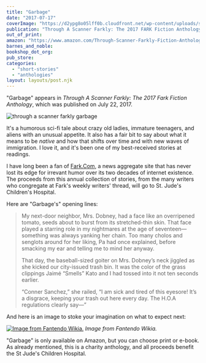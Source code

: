 ```yaml
---
title: "Garbage"
date: "2017-07-17"
coverImage: "https://d2ypg8o05lff0b.cloudfront.net/wp-content/uploads/sites/3/pages/through-a-scanner-farkly.jpg"
publication: "Through A Scanner Farkly: The 2017 FARK Fiction Anthology"
out_of_print:
amazon: "https://www.amazon.com/Through-Scanner-Farkly-Fiction-Anthology/dp/1548617113/"
barnes_and_noble:
bookshop_dot_org:
pub_store:
categories:
  - "short-stories"
  - "anthologies"
layout: layouts/post.njk
---
```


"Garbage" appears in _Through A Scanner Farkly: The 2017 Fark Fiction Anthology_, which was published on July 22, 2017.

![through a scanner farkly garbage](https://d2ypg8o05lff0b.cloudfront.net/wp-content/uploads/sites/3/pages/through-a-scanner-farkly.jpg)

It's a humorous sci-fi tale about crazy old ladies, immature teenagers, and aliens with an unusual appetite. It also has a fair bit to say about what it means to be _native_ and how that shifts over time and with new waves of immigration. I love it, and it's been one of my best-received stories at readings.

I have long been a fan of [Fark.Com](http://www.fark.com), a news aggregate site that has never lost its edge for irrevant humor over its two decades of internet existence. The proceeds from this annual collection of stories, from the many writers who congregate at Fark's weekly writers' thread, will go to St. Jude's Children's Hospital.

Here are "Garbage's" opening lines:

> My next-door neighbor, Mrs. Dobney, had a face like an overripened tomato, seeds about to burst from its stretched-thin skin. That face played a starring role in my nightmares at the age of seventeen—something was always yanking her chain. Too many cholos and senglots around for her liking, Pa had once explained, before smacking my ear and telling me to mind her anyway.
>
> That day, the baseball-sized goiter on Mrs. Dobney’s neck jiggled as she kicked our city-issued trash bin. It was the color of the grass clippings Jaimé “Smells” Kato and I had tossed into it not ten seconds earlier.
>
> “Conner Sanchez,” she railed, “I am sick and tired of this eyesore! It’s a disgrace, keeping your trash out here every day. The H.O.A regulations clearly say—”

And here is an image to stoke your imagination on what to expect next:

[![Image from Fantendo Wikia.](https://d2ypg8o05lff0b.cloudfront.net/wp-content/uploads/sites/3/pages/Blue_Chain_Chomp_Art.png)](http://fantendo.wikia.com/wiki/File:Blue_Chain_Chomp_Art.png) *Image from Fantendo Wikia.*

"Garbage" is only available on Amazon, but you can choose print or e-book. As already mentioned, this is a charity anthology, and all proceeds benefit the St Jude's Children Hospital.

